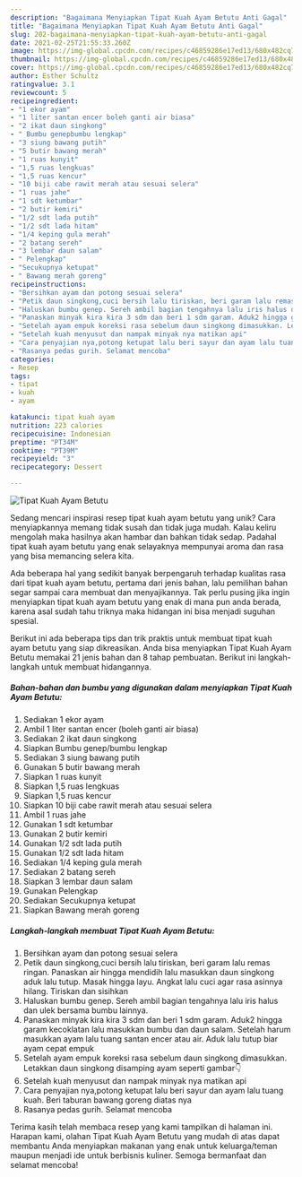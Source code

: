 ```yaml
---
description: "Bagaimana Menyiapkan Tipat Kuah Ayam Betutu Anti Gagal"
title: "Bagaimana Menyiapkan Tipat Kuah Ayam Betutu Anti Gagal"
slug: 202-bagaimana-menyiapkan-tipat-kuah-ayam-betutu-anti-gagal
date: 2021-02-25T21:55:33.260Z
image: https://img-global.cpcdn.com/recipes/c46859286e17ed13/680x482cq70/tipat-kuah-ayam-betutu-foto-resep-utama.jpg
thumbnail: https://img-global.cpcdn.com/recipes/c46859286e17ed13/680x482cq70/tipat-kuah-ayam-betutu-foto-resep-utama.jpg
cover: https://img-global.cpcdn.com/recipes/c46859286e17ed13/680x482cq70/tipat-kuah-ayam-betutu-foto-resep-utama.jpg
author: Esther Schultz
ratingvalue: 3.1
reviewcount: 5
recipeingredient:
- "1 ekor ayam"
- "1 liter santan encer boleh ganti air biasa"
- "2 ikat daun singkong"
- " Bumbu genepbumbu lengkap"
- "3 siung bawang putih"
- "5 butir bawang merah"
- "1 ruas kunyit"
- "1,5 ruas lengkuas"
- "1,5 ruas kencur"
- "10 biji cabe rawit merah atau sesuai selera"
- "1 ruas jahe"
- "1 sdt ketumbar"
- "2 butir kemiri"
- "1/2 sdt lada putih"
- "1/2 sdt lada hitam"
- "1/4 keping gula merah"
- "2 batang sereh"
- "3 lembar daun salam"
- " Pelengkap"
- "Secukupnya ketupat"
- " Bawang merah goreng"
recipeinstructions:
- "Bersihkan ayam dan potong sesuai selera"
- "Petik daun singkong,cuci bersih lalu tiriskan, beri garam lalu remas ringan. Panaskan air hingga mendidih lalu masukkan daun singkong aduk lalu tutup. Masak hingga layu. Angkat lalu cuci agar rasa asinnya hilang. Tiriskan dan sisihkan"
- "Haluskan bumbu genep. Sereh ambil bagian tengahnya lalu iris halus dan ulek bersama bumbu lainnya."
- "Panaskan minyak kira kira 3 sdm dan beri 1 sdm garam. Aduk2 hingga garam kecoklatan lalu masukkan bumbu dan daun salam. Setelah harum masukkan ayam lalu tuang santan encer atau air. Aduk lalu tutup biar ayam cepat empuk"
- "Setelah ayam empuk koreksi rasa sebelum daun singkong dimasukkan. Letakkan daun singkong disamping ayam seperti gambar👇"
- "Setelah kuah menyusut dan nampak minyak nya matikan api"
- "Cara penyajian nya,potong ketupat lalu beri sayur dan ayam lalu tuang kuah. Beri taburan bawang goreng diatas nya"
- "Rasanya pedas gurih. Selamat mencoba"
categories:
- Resep
tags:
- tipat
- kuah
- ayam

katakunci: tipat kuah ayam 
nutrition: 223 calories
recipecuisine: Indonesian
preptime: "PT34M"
cooktime: "PT39M"
recipeyield: "3"
recipecategory: Dessert

---
```



![Tipat Kuah Ayam Betutu](https://img-global.cpcdn.com/recipes/c46859286e17ed13/680x482cq70/tipat-kuah-ayam-betutu-foto-resep-utama.jpg)

Sedang mencari inspirasi resep tipat kuah ayam betutu yang unik? Cara menyiapkannya memang tidak susah dan tidak juga mudah. Kalau keliru mengolah maka hasilnya akan hambar dan bahkan tidak sedap. Padahal tipat kuah ayam betutu yang enak selayaknya mempunyai aroma dan rasa yang bisa memancing selera kita.



Ada beberapa hal yang sedikit banyak berpengaruh terhadap kualitas rasa dari tipat kuah ayam betutu, pertama dari jenis bahan, lalu pemilihan bahan segar sampai cara membuat dan menyajikannya. Tak perlu pusing jika ingin menyiapkan tipat kuah ayam betutu yang enak di mana pun anda berada, karena asal sudah tahu triknya maka hidangan ini bisa menjadi suguhan spesial.


Berikut ini ada beberapa tips dan trik praktis untuk membuat tipat kuah ayam betutu yang siap dikreasikan. Anda bisa menyiapkan Tipat Kuah Ayam Betutu memakai 21 jenis bahan dan 8 tahap pembuatan. Berikut ini langkah-langkah untuk membuat hidangannya.

<!--inarticleads1-->

##### Bahan-bahan dan bumbu yang digunakan dalam menyiapkan Tipat Kuah Ayam Betutu:

1. Sediakan 1 ekor ayam
1. Ambil 1 liter santan encer (boleh ganti air biasa)
1. Sediakan 2 ikat daun singkong
1. Siapkan  Bumbu genep/bumbu lengkap
1. Sediakan 3 siung bawang putih
1. Gunakan 5 butir bawang merah
1. Siapkan 1 ruas kunyit
1. Siapkan 1,5 ruas lengkuas
1. Siapkan 1,5 ruas kencur
1. Siapkan 10 biji cabe rawit merah atau sesuai selera
1. Ambil 1 ruas jahe
1. Gunakan 1 sdt ketumbar
1. Gunakan 2 butir kemiri
1. Gunakan 1/2 sdt lada putih
1. Gunakan 1/2 sdt lada hitam
1. Sediakan 1/4 keping gula merah
1. Sediakan 2 batang sereh
1. Siapkan 3 lembar daun salam
1. Gunakan  Pelengkap
1. Sediakan Secukupnya ketupat
1. Siapkan  Bawang merah goreng




<!--inarticleads2-->

##### Langkah-langkah membuat Tipat Kuah Ayam Betutu:

1. Bersihkan ayam dan potong sesuai selera
1. Petik daun singkong,cuci bersih lalu tiriskan, beri garam lalu remas ringan. Panaskan air hingga mendidih lalu masukkan daun singkong aduk lalu tutup. Masak hingga layu. Angkat lalu cuci agar rasa asinnya hilang. Tiriskan dan sisihkan
1. Haluskan bumbu genep. Sereh ambil bagian tengahnya lalu iris halus dan ulek bersama bumbu lainnya.
1. Panaskan minyak kira kira 3 sdm dan beri 1 sdm garam. Aduk2 hingga garam kecoklatan lalu masukkan bumbu dan daun salam. Setelah harum masukkan ayam lalu tuang santan encer atau air. Aduk lalu tutup biar ayam cepat empuk
1. Setelah ayam empuk koreksi rasa sebelum daun singkong dimasukkan. Letakkan daun singkong disamping ayam seperti gambar👇
1. Setelah kuah menyusut dan nampak minyak nya matikan api
1. Cara penyajian nya,potong ketupat lalu beri sayur dan ayam lalu tuang kuah. Beri taburan bawang goreng diatas nya
1. Rasanya pedas gurih. Selamat mencoba




Terima kasih telah membaca resep yang kami tampilkan di halaman ini. Harapan kami, olahan Tipat Kuah Ayam Betutu yang mudah di atas dapat membantu Anda menyiapkan makanan yang enak untuk keluarga/teman maupun menjadi ide untuk berbisnis kuliner. Semoga bermanfaat dan selamat mencoba!
